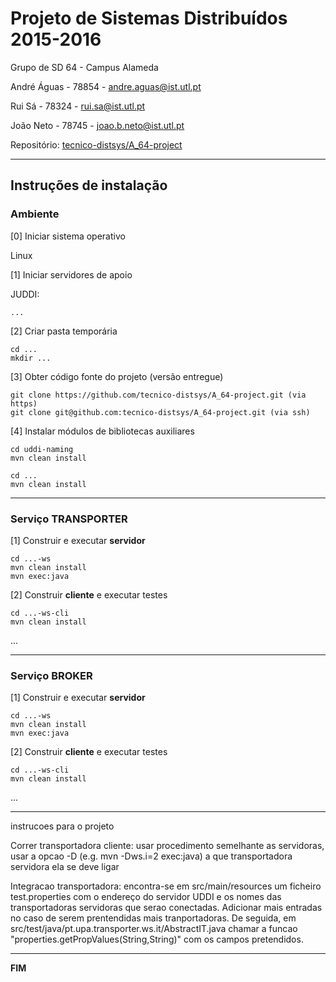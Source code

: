 # Projeto de Sistemas Distribuídos 2015-2016 #

Grupo de SD 64 - Campus Alameda

André Águas - 78854 - andre.aguas@ist.utl.pt

Rui Sá - 78324 - rui.sa@ist.utl.pt

João Neto - 78745 - joao.b.neto@ist.utl.pt


Repositório:
[tecnico-distsys/A_64-project](https://github.com/tecnico-distsys/A_64-project/)

-------------------------------------------------------------------------------

## Instruções de instalação 


### Ambiente

[0] Iniciar sistema operativo

Linux


[1] Iniciar servidores de apoio

JUDDI:
```
...
```


[2] Criar pasta temporária

```
cd ...
mkdir ...
```


[3] Obter código fonte do projeto (versão entregue)

```
git clone https://github.com/tecnico-distsys/A_64-project.git (via https) 
git clone git@github.com:tecnico-distsys/A_64-project.git (via ssh)
```



[4] Instalar módulos de bibliotecas auxiliares

```
cd uddi-naming
mvn clean install
```

```
cd ...
mvn clean install
```


-------------------------------------------------------------------------------

### Serviço TRANSPORTER

[1] Construir e executar **servidor**

```
cd ...-ws
mvn clean install
mvn exec:java
```

[2] Construir **cliente** e executar testes

```
cd ...-ws-cli
mvn clean install
```

...


-------------------------------------------------------------------------------

### Serviço BROKER

[1] Construir e executar **servidor**

```
cd ...-ws
mvn clean install
mvn exec:java
```


[2] Construir **cliente** e executar testes

```
cd ...-ws-cli
mvn clean install
```

...

-------------------------------------------------------------------------------
instrucoes para o projeto

Correr transportadora cliente: usar procedimento semelhante as servidoras, usar a opcao -D (e.g. mvn -Dws.i=2 exec:java) a que transportadora servidora ela se deve ligar

Integracao transportadora: encontra-se em src/main/resources um ficheiro test.properties com o endereço do servidor UDDI e os nomes das transportadoras servidoras que serao conectadas. Adicionar mais entradas no caso de serem prentendidas mais tranportadoras. De seguida, em src/test/java/pt.upa.transporter.ws.it/AbstractIT.java chamar a funcao "properties.getPropValues(String,String)" com os campos pretendidos.

-------------------------------------------------------------------------------
**FIM**
